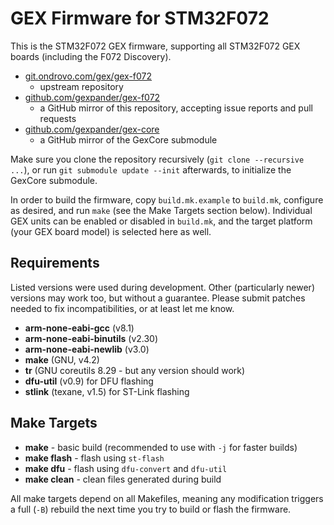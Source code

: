 # GEX Firmware for STM32F072

This is the STM32F072 GEX firmware, supporting all STM32F072 GEX boards (including the F072 Discovery).

- [git.ondrovo.com/gex/gex-f072](https://git.ondrovo.com/gex/gex-f072) 
  - upstream repository
- [github.com/gexpander/gex-f072](https://github.com/gexpander/gex-f072) 
  - a GitHub mirror of this repository, accepting issue reports and pull requests
- [github.com/gexpander/gex-core](https://github.com/gexpander/gex-core) 
  - a GitHub mirror of the GexCore submodule

Make sure you clone the repository recursively (`git clone --recursive ...`), or run 
`git submodule update --init` afterwards, to initialize the GexCore submodule.

In order to build the firmware, copy `build.mk.example` to `build.mk`, configure as desired,
and run `make` (see the Make Targets section below). Individual GEX units can be enabled or disabled
in `build.mk`, and the target platform (your GEX board model) is selected here as well.

## Requirements

Listed versions were used during development. Other (particularly newer) versions may work too, 
but without a guarantee. Please submit patches needed to fix incompatibilities, or at least let me 
know.

- **arm-none-eabi-gcc** (v8.1)
- **arm-none-eabi-binutils** (v2.30)
- **arm-none-eabi-newlib** (v3.0)
- **make** (GNU, v4.2)
- **tr** (GNU coreutils 8.29 - but any version should work)
- **dfu-util** (v0.9) for DFU flashing
- **stlink** (texane, v1.5) for ST-Link flashing

## Make Targets

- **make** - basic build (recommended to use with `-j` for faster builds)
- **make flash** - flash using `st-flash`
- **make dfu** - flash using `dfu-convert` and `dfu-util`
- **make clean** - clean files generated during build

All make targets depend on all Makefiles, meaning any modification triggers a full (`-B`) 
rebuild the next time you try to build or flash the firmware.
